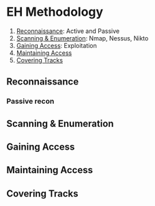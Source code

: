 # EH Methodology
1. [Reconnaissance](#reconnaissance): Active and Passive
2. [Scanning & Enumeration](#scanning--enumeration): Nmap, Nessus, Nikto
3. [Gaining Access](#gaining-access): Exploitation
4. [Maintaining Access](#maintaining-access)
5. [Covering Tracks](#covering-tracks)

## Reconnaissance
### Passive recon

## Scanning & Enumeration
## Gaining Access
## Maintaining Access
## Covering Tracks
<!--stackedit_data:
eyJoaXN0b3J5IjpbMTQ0NDE2NjkyNSwxMjkxNzkyNjQ1XX0=
-->